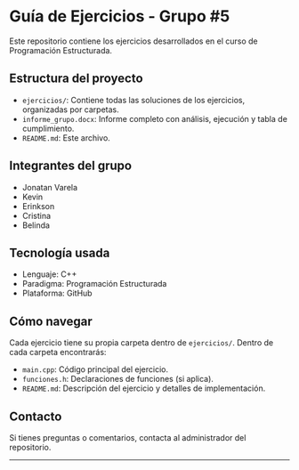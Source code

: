 # Guía de Ejercicios - Grupo #5


Este repositorio contiene los ejercicios desarrollados en el curso de Programación Estructurada.

## Estructura del proyecto

- `ejercicios/`: Contiene todas las soluciones de los ejercicios, organizadas por carpetas.
- `informe_grupo.docx`: Informe completo con análisis, ejecución y tabla de cumplimiento.
- `README.md`: Este archivo.

## Integrantes del grupo

- Jonatan Varela
- Kevin
- Erinkson
- Cristina
- Belinda

## Tecnología usada

- Lenguaje: C++
- Paradigma: Programación Estructurada
- Plataforma: GitHub

## Cómo navegar

Cada ejercicio tiene su propia carpeta dentro de `ejercicios/`. Dentro de cada carpeta encontrarás:
- `main.cpp`: Código principal del ejercicio.
- `funciones.h`: Declaraciones de funciones (si aplica).
- `README.md`: Descripción del ejercicio y detalles de implementación.

## Contacto

Si tienes preguntas o comentarios, contacta al administrador del repositorio.

---